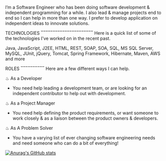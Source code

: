 
I’m a Software Engineer who has been doing software development & independent programming for a while. I also lead & manage projects end to end so I can help in more than one way. I prefer to develop application on independent ideas to innovate solutions.

TECHNOLOGIES 
‾‾‾‾‾‾‾‾‾‾‾‾‾‾‾‾‾‾‾‾‾‾
Here is a quick list of some of the technologies I've worked on in the recent past.

Java, JavaScript, J2EE, HTML, REST, SOAP, SOA, SQL, MS SQL Server, MySQL, JUnit, jQuery, Tomcat, Spring Framework, Hibernate, Maven, AWS and more

ROLES 
‾‾‾‾‾‾‾‾‾‾
Here are a few different ways I can help.

♨ As a Developer
- You need help leading a development team, or are looking for an independent contributor to help out with development.

♨ As a Project Manager
- You need help defining the product requirements, or want someone to work closely & as a liaison between the product owners & developers.

♨ As A Problem Solver
- You have a varying list of ever changing software engineering needs and need someone who can do a bit of everything!

[![Anurag's GitHub stats](https://github-readme-stats.vercel.app/api?username=bNayanajithGIT)](https://github.com/anuraghazra/github-readme-stats)
